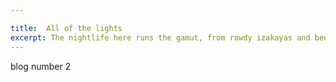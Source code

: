 ```yaml
---

title:  All of the lights
excerpt: The nightlife here runs the gamut, from rowdy izakayas and beer bars, to red-light entertainment and the infamous Robot Restaurant.
---
```


blog number 2